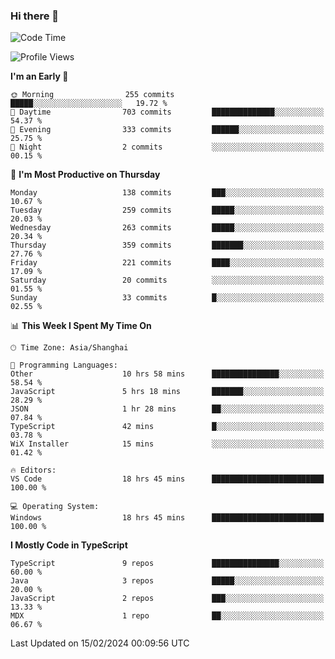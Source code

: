 ### Hi there 👋

<!--
**waynelwz/waynelwz** is a ✨ _special_ ✨ repository because its `README.md` (this file) appears on your GitHub profile.

Here are some ideas to get you started:

- 🔭 I’m currently working on ...
- 🌱 I’m currently learning ...
- 👯 I’m looking to collaborate on ...
- 🤔 I’m looking for help with ...
- 💬 Ask me about ...
- 📫 How to reach me: ...
- 😄 Pronouns: ...
- ⚡ Fun fact: ...
-->

<!--START_SECTION:waka-->
![Code Time](http://img.shields.io/badge/Code%20Time-2%2C465%20hrs%2032%20mins-blue)

![Profile Views](http://img.shields.io/badge/Profile%20Views-1-blue)

**I'm an Early 🐤** 

```text
🌞 Morning                255 commits         █████░░░░░░░░░░░░░░░░░░░░   19.72 % 
🌆 Daytime                703 commits         ██████████████░░░░░░░░░░░   54.37 % 
🌃 Evening                333 commits         ██████░░░░░░░░░░░░░░░░░░░   25.75 % 
🌙 Night                  2 commits           ░░░░░░░░░░░░░░░░░░░░░░░░░   00.15 % 
```
📅 **I'm Most Productive on Thursday** 

```text
Monday                   138 commits         ███░░░░░░░░░░░░░░░░░░░░░░   10.67 % 
Tuesday                  259 commits         █████░░░░░░░░░░░░░░░░░░░░   20.03 % 
Wednesday                263 commits         █████░░░░░░░░░░░░░░░░░░░░   20.34 % 
Thursday                 359 commits         ███████░░░░░░░░░░░░░░░░░░   27.76 % 
Friday                   221 commits         ████░░░░░░░░░░░░░░░░░░░░░   17.09 % 
Saturday                 20 commits          ░░░░░░░░░░░░░░░░░░░░░░░░░   01.55 % 
Sunday                   33 commits          █░░░░░░░░░░░░░░░░░░░░░░░░   02.55 % 
```


📊 **This Week I Spent My Time On** 

```text
🕑︎ Time Zone: Asia/Shanghai

💬 Programming Languages: 
Other                    10 hrs 58 mins      ███████████████░░░░░░░░░░   58.54 % 
JavaScript               5 hrs 18 mins       ███████░░░░░░░░░░░░░░░░░░   28.29 % 
JSON                     1 hr 28 mins        ██░░░░░░░░░░░░░░░░░░░░░░░   07.84 % 
TypeScript               42 mins             █░░░░░░░░░░░░░░░░░░░░░░░░   03.78 % 
WiX Installer            15 mins             ░░░░░░░░░░░░░░░░░░░░░░░░░   01.42 % 

🔥 Editors: 
VS Code                  18 hrs 45 mins      █████████████████████████   100.00 % 

💻 Operating System: 
Windows                  18 hrs 45 mins      █████████████████████████   100.00 % 
```

**I Mostly Code in TypeScript** 

```text
TypeScript               9 repos             ███████████████░░░░░░░░░░   60.00 % 
Java                     3 repos             █████░░░░░░░░░░░░░░░░░░░░   20.00 % 
JavaScript               2 repos             ███░░░░░░░░░░░░░░░░░░░░░░   13.33 % 
MDX                      1 repo              ██░░░░░░░░░░░░░░░░░░░░░░░   06.67 % 
```




 Last Updated on 15/02/2024 00:09:56 UTC
<!--END_SECTION:waka-->
